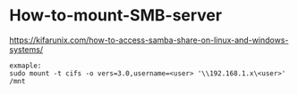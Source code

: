 # How-to-mount-SMB-server

https://kifarunix.com/how-to-access-samba-share-on-linux-and-windows-systems/

```
exmaple:
sudo mount -t cifs -o vers=3.0,username=<user> '\\192.168.1.x\<user>' /mnt
```
